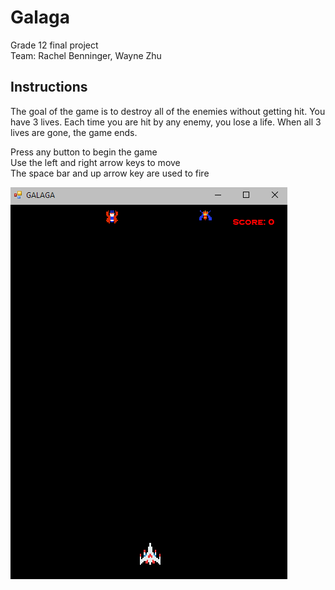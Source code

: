 # Galaga
Grade 12 final project  
Team: Rachel Benninger, Wayne Zhu

## Instructions  
The goal of the game is to destroy all of the enemies without getting hit. You have 3 lives. Each time you are hit by any enemy, you lose a life. When all 3 lives are gone, the game ends.  

Press any button to begin the game  
Use the left and right arrow keys to move  
The space bar and up arrow key are used to fire  

![Galaga](Galaga.gif)
